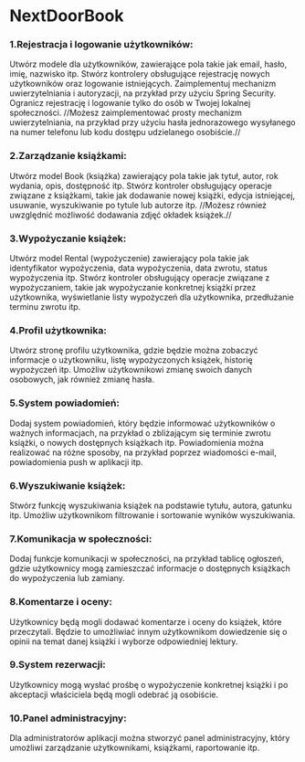 # NextDoorBook
### 1.Rejestracja i logowanie użytkowników:
Utwórz modele dla użytkowników, zawierające pola takie jak email, hasło, imię, nazwisko itp.
Stwórz kontrolery obsługujące rejestrację nowych użytkowników oraz logowanie istniejących.
Zaimplementuj mechanizm uwierzytelniania i autoryzacji, na przykład przy użyciu Spring Security.
Ogranicz rejestrację i logowanie tylko do osób w Twojej lokalnej społeczności.
//Możesz zaimplementować prosty mechanizm uwierzytelniania, na przykład przy użyciu hasła jednorazowego wysyłanego na numer telefonu lub kodu dostępu udzielanego osobiście.//
### 2.Zarządzanie książkami:
Utwórz model Book (książka) zawierający pola takie jak tytuł, autor, rok wydania, opis, dostępność itp.
Stwórz kontroler obsługujący operacje związane z książkami, takie jak dodawanie nowej książki, edycja istniejącej, usuwanie, wyszukiwanie po tytule lub autorze itp.
//Możesz również uwzględnić możliwość dodawania zdjęć okładek książek.//
### 3.Wypożyczanie książek:
Utwórz model Rental (wypożyczenie) zawierający pola takie jak identyfikator wypożyczenia, data wypożyczenia, data zwrotu, status wypożyczenia itp.
Stwórz kontroler obsługujący operacje związane z wypożyczaniem, takie jak wypożyczanie konkretnej książki przez użytkownika, wyświetlanie listy wypożyczeń dla użytkownika, przedłużanie terminu zwrotu itp.
### 4.Profil użytkownika:
Utwórz stronę profilu użytkownika, gdzie będzie można zobaczyć informacje o użytkowniku, listę wypożyczonych książek, historię wypożyczeń itp.
Umożliw użytkownikowi zmianę swoich danych osobowych, jak również zmianę hasła.
### 5.System powiadomień:
Dodaj system powiadomień, który będzie informować użytkowników o ważnych informacjach, na przykład o zbliżającym się terminie zwrotu książki, o nowych dostępnych książkach itp.
Powiadomienia można realizować na różne sposoby, na przykład poprzez wiadomości e-mail, powiadomienia push w aplikacji itp.
### 6.Wyszukiwanie książek:
Stwórz funkcję wyszukiwania książek na podstawie tytułu, autora, gatunku itp.
Umożliw użytkownikom filtrowanie i sortowanie wyników wyszukiwania.
### 7.Komunikacja w społeczności:
Dodaj funkcje komunikacji w społeczności, na przykład tablicę ogłoszeń, gdzie użytkownicy mogą zamieszczać informacje o dostępnych książkach do wypożyczenia lub zamiany.
### 8.Komentarze i oceny:
Użytkownicy będą mogli dodawać komentarze i oceny do książek, które przeczytali. Będzie to umożliwiać innym użytkownikom dowiedzenie się o opinii na temat danej książki i wyborze odpowiedniej lektury.
### 9.System rezerwacji:
Użytkownicy mogą wysłać prośbę o wypożyczenie konkretnej książki i po akceptacji właściciela będą mogli odebrać ją osobiście.
### 10.Panel administracyjny:
Dla administratorów aplikacji można stworzyć panel administracyjny, który umożliwi zarządzanie użytkownikami, książkami, raportowanie itp.